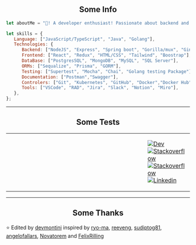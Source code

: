 <h2 align="center"> Some Info </h2>

```javascript
let aboutMe = "👋! A developer enthusiast! Passionate about backend and cheatsheets."

let skills = {
   Language: ["JavaScript/TypeScript", "Java", "Golang"],
   Technologies: {
      Backend: ["NodeJS", "Express", "Spring boot", "Gorilla/mux", "Gin"],
      Frontend: ["React", "Redux", "HTML/CSS", "Tailwind", "Boostrap"],
      DataBase: ["PostgresSQL", "MongoDB", "MySQL", "SQL Server"],
      ORMs: ["Sequalize", "Prisma", "GORM"],
      Testing: ["Supertest", "Mocha", "Chai", "Golang testing Package"],
      Documentation: ["Postman","Swagger"],
      Controlers: ["Git", "Kubernetes", "GitHub", "Docker","Docker Hub"],
      Tools: ["VSCode", "RAD", "Jira", "Slack", "Notion", "Miro"],
   },
};

```

---

<h2 align="center">  Some Tests </h2>

<table width="100%" display="flex" justify="center" align="center"> 
  <td width="85%" display="flex" justify="center" align="center">

     
  </td>
  <td width="15%">
     
[![Dev](https://img.shields.io/badge/dev%20-%230077B5.svg?&style=flat&logo=dev&logoColor=white)](https://dev.to/devmontini)
[![Stackoverflow](https://img.shields.io/badge/stackoverflow%20-%23DA8100.svg?&style=flat&logo=stackoverflow&logoColor=white)](https://es.stackoverflow.com/users/210275/franco-montini)
[![Stackoverflow](https://img.shields.io/badge/Spotify%20-%2337A60D.svg?&style=flat&logo=spotify&logoColor=white)](https://open.spotify.com/user/11148925557)
[![Linkedin](https://img.shields.io/badge/Linkedin%20-%230077B5.svg?&style=flat&logo=linkedin&logoColor=white)](https://www.linkedin.com/in/devmontini/)

     
  </td>
</table>

---

<h2 align="center"> Some Thanks </h2>

⭐️ Edited by [devmontini](https://github.com/devmontini) inspired by [ryo-ma](https://github.com/ryo-ma), [reeveng](https://github.com/reeveng), [sudiptog81](https://github.com/sudiptog81), [angelofallars](https://github.com/angelofallars), [Novatorem](https://github.com/novatorem) and [FelixRilling](https://github.com/FelixRilling)  
